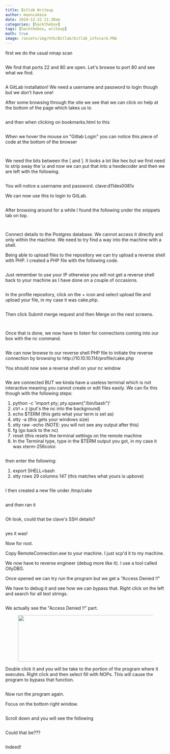 ```yaml
---
title: Bitlab Writeup
author: mooncakeza
date: 2019-12-22 11:30am
categories: [hackthebox]
tags: [hackthebox, writeup]
math: true
image: /assets/img/htb/Bitlab/bitlab_infocard.PNG
---
```


<p></p>

<p>first we do the usual nmap scan</p>

<figure class="wp-block-image size-large"><img src="/assets/img/htb/Bitlab/1_nmap.PNG" alt="" class="wp-image-17"/></figure>

<p>We find that ports 22 and 80 are open. Let's browse to port 80 and see what we find.</p>

<figure class="wp-block-image size-large"><img src="/assets/img/htb/Bitlab/2_login.PNG" alt="" class="wp-image-18"/></figure>

<p>A GitLab installation! We need a username and password to login though but we don't have one! </p>

<p>After some browsing through the site we see that we can click on help at the bottom of the page which takes us to </p>

<figure class="wp-block-image size-large"><img src="/assets/img/htb/Bitlab/3_help.PNG" alt="" class="wp-image-19"/></figure>

<p>and then when clicking on bookmarks.html to this</p>

<figure class="wp-block-image size-large"><img src="/assets/img/htb/Bitlab/4_gitlab_login.PNG" alt="" class="wp-image-20"/></figure>


<p>When we hover the mouse on "Gitlab Login" you can notice this piece of code at the bottom of the browser</p>


<figure class="wp-block-image size-large"><img src="/assets/img/htb/Bitlab/5_auto_login_code.PNG" alt="" class="wp-image-21"/></figure>


<figure class="wp-block-image size-large"><img src="/assets/img/htb/Bitlab/6_code.PNG" alt="" class="wp-image-22"/></figure>



<p>We need the bits between the [ and ]. It looks a lot like hex but we first need to strip away the \x and now we can put that into a hexdecoder and then we are left with the following.</p>


<figure class="wp-block-image size-large"><img src="/assets/img/htb/Bitlab/8_decode2.PNG" alt="" class="wp-image-23"/></figure>



<p>You will notice a username and password. clave:d11des0081x</p>



<p>We can now use this to login to GitLab.</p>


<figure class="wp-block-image size-large"><img src="/assets/img/htb/Bitlab/9_gitlab_page.PNG" alt="" class="wp-image-24"/></figure>



<p>After browsing around for a while I found the following under the snippets tab on top.</p>


<figure class="wp-block-image size-large"><img src="/assets/img/htb/Bitlab/10_snippet.PNG" alt="" class="wp-image-25"/></figure>


<figure class="wp-block-image size-large"><img src="/assets/img/htb/Bitlab/11_snippet_postgres.PNG" alt="" class="wp-image-26"/></figure>



<p>Connect details to the Postgres database. We cannot access it directly and only within the machine. We need to try find a way into the machine with a shell.</p>



<p>Being able to upload files to the repository we can try upload a reverse shell with PHP. I created a PHP file with the following code.</p>


<figure class="wp-block-image size-large"><img src="/assets/img/htb/Bitlab/12_reverse_shell.PNG" alt="" class="wp-image-27"/></figure>



<p>Just remember to use your IP otherwise you will not get a reverse shell back to your machine as I have done on a couple of occasions.</p>


<figure class="wp-block-image size-large"><img src="/assets/img/htb/Bitlab/13_check_ip.PNG" alt="" class="wp-image-28"/></figure>



<p>In the profile repository, click on the + icon and select upload file and upload your file, in my case it was cake.php.</p>


<figure class="wp-block-image size-large"><img src="/assets/img/htb/Bitlab/14_upload_reverse.PNG" alt="" class="wp-image-29"/></figure>



<p>Then click Submit merge request and then Merge on the next screens.</p>


<figure class="wp-block-image size-large"><img src="/assets/img/htb/Bitlab/15_merge_request.PNG" alt="" class="wp-image-30"/></figure>


<figure class="wp-block-image size-large"><img src="/assets/img/htb/Bitlab/16_merge_final.PNG" alt="" class="wp-image-31"/></figure>



<p>Once that is done, we now have to listen for connections coming into our box with the nc command.</p>


<figure class="wp-block-image size-large"><img src="/assets/img/htb/Bitlab/18_nc_listen.PNG" alt="" class="wp-image-32"/></figure>



<p>We can now browse to our reverse shell PHP file to initiate the reverse connection by browsing to http://10.10.10.114/profile/cake.php</p>



<p>You should now see a reverse shell on your nc window</p>


<figure class="wp-block-image size-large"><img src="/assets/img/htb/Bitlab/19_nc_connected.PNG" alt="" class="wp-image-33"/></figure>



<p>We are connected BUT we kinda have a useless terminal which is not interactive meaning you cannot create or edit files easily. We can fix this though with the following steps:</p>


<ol><li>python -c 'import pty; pty.spawn("/bin/bash")'</li><li>ctrl + z (put's the nc into the background)</li><li>echo $TERM (this gets what your term is set as)</li><li>stty -a (this gets your windows size)</li><li>stty raw -echo (NOTE: you will not see any output after this)</li><li>fg (go back to the nc)</li><li>reset (this resets the terminal settings on the remote machine</li><li>In the Terminal type, type in the $TERM output you got, in my case it was xterm-256color. </li></ol>

<figure class="wp-block-image size-large"><img src="/assets/img/htb/Bitlab/20_terminal_buff.PNG" alt="" class="wp-image-34"/></figure>



<p>then enter the following: </p>


<ol><li>export SHELL=bash</li><li>stty rows 29 columns 147 (this matches what yours is upbove)</li></ol>


<p></p>


<figure class="wp-block-image size-large"><img src="/assets/img/htb/Bitlab/21_terminal_buff_2.PNG" alt="" class="wp-image-35"/></figure>



<p>I then created a new file under /tmp/cake</p>


<figure class="wp-block-image size-large"><img src="/assets/img/htb/Bitlab/22_php_code_postgres.PNG" alt="" class="wp-image-37"/></figure>



<p>and then ran it</p>


<figure class="wp-block-image size-large"><img src="/assets/img/htb/Bitlab/23_clave_details.PNG" alt="" class="wp-image-39"/></figure>



<p>Oh look, could that be clave's SSH details?</p>


<figure class="wp-block-image size-large"><img src="/assets/img/htb/Bitlab/24_user_flag.PNG" alt="" class="wp-image-102"/></figure>



<p>yes it was!</p>



<p>Now for root.</p>



<p>Copy RemoteConnection.exe to your machine. I just scp'd it to my machine.</p>



<p>We now have to reverse engineer (debug more like it). I use a tool called OllyDBG.</p>



<p>Once opened we can try run the program but we get a "Access Denied !!"</p>



<p>We have to debug it and see how we can bypass that. Right click on the left and search for all text strings.</p>


<figure class="wp-block-image size-large"><img src="/assets/img/htb/Bitlab/25_ollydbg_text_strings.PNG" alt="" class="wp-image-41"/></figure>



<p>We actually see the "Access Denied !!" part.</p>


<figure class="wp-block-image size-large is-resized"><img src="/assets/img/htb/Bitlab/26_ollydbg_denied.PNG" alt="" class="wp-image-42" width="580" height="146"/></figure>



<p>Double click it and you will be take to the portion of the program where it executes. Right click and then select fill with NOPs. This will cause the program to bypass that function.</p>


<figure class="wp-block-image size-large"><img src="/assets/img/htb/Bitlab/27_NOPS.PNG" alt="" class="wp-image-43"/></figure>



<p>Now run the program again.</p>



<p>Focus on the bottom right window.</p>


<figure class="wp-block-image size-large"><img src="/assets/img/htb/Bitlab/29_bottom_right.PNG" alt="" class="wp-image-44"/></figure>



<p>Scroll down and you will see the following</p>


<figure class="wp-block-image size-large"><img src="/assets/img/htb/Bitlab/31_root_password.PNG" alt="" class="wp-image-45"/></figure>



<p>Could that be???</p>


<figure class="wp-block-image size-large"><img src="/assets/img/htb/Bitlab/30_root_flag.PNG" alt="" class="wp-image-103"/></figure>



<p>Indeed!</p>

